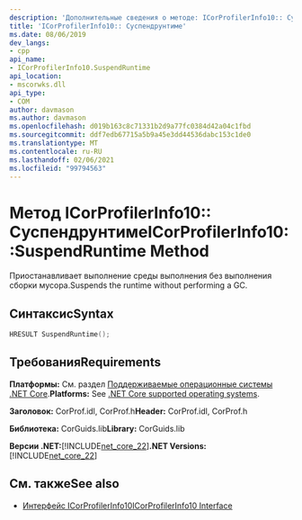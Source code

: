 ```yaml
---
description: 'Дополнительные сведения о методе: ICorProfilerInfo10:: Суспендрунтиме'
title: 'ICorProfilerInfo10:: Суспендрунтиме'
ms.date: 08/06/2019
dev_langs:
- cpp
api_name:
- ICorProfilerInfo10.SuspendRuntime
api_location:
- mscorwks.dll
api_type:
- COM
author: davmason
ms.author: davmason
ms.openlocfilehash: d019b163c8c71331b2d9a77fc0384d42a04c1fbd
ms.sourcegitcommit: ddf7edb67715a5b9a45e3dd44536dabc153c1de0
ms.translationtype: MT
ms.contentlocale: ru-RU
ms.lasthandoff: 02/06/2021
ms.locfileid: "99794563"
---
```

# <a name="icorprofilerinfo10suspendruntime-method"></a><span data-ttu-id="5ca97-103">Метод ICorProfilerInfo10:: Суспендрунтиме</span><span class="sxs-lookup"><span data-stu-id="5ca97-103">ICorProfilerInfo10::SuspendRuntime Method</span></span>

<span data-ttu-id="5ca97-104">Приостанавливает выполнение среды выполнения без выполнения сборки мусора.</span><span class="sxs-lookup"><span data-stu-id="5ca97-104">Suspends the runtime without performing a GC.</span></span>

## <a name="syntax"></a><span data-ttu-id="5ca97-105">Синтаксис</span><span class="sxs-lookup"><span data-stu-id="5ca97-105">Syntax</span></span>

```cpp
HRESULT SuspendRuntime();
```

## <a name="requirements"></a><span data-ttu-id="5ca97-106">Требования</span><span class="sxs-lookup"><span data-stu-id="5ca97-106">Requirements</span></span>

<span data-ttu-id="5ca97-107">**Платформы:** См. раздел [Поддерживаемые операционные системы .NET Core](../../../core/install/windows.md?pivots=os-windows).</span><span class="sxs-lookup"><span data-stu-id="5ca97-107">**Platforms:** See [.NET Core supported operating systems](../../../core/install/windows.md?pivots=os-windows).</span></span>

<span data-ttu-id="5ca97-108">**Заголовок:** CorProf.idl, CorProf.h</span><span class="sxs-lookup"><span data-stu-id="5ca97-108">**Header:** CorProf.idl, CorProf.h</span></span>

<span data-ttu-id="5ca97-109">**Библиотека:** CorGuids.lib</span><span class="sxs-lookup"><span data-stu-id="5ca97-109">**Library:** CorGuids.lib</span></span>

<span data-ttu-id="5ca97-110">**Версии .NET:**[!INCLUDE[net_core_22](../../../../includes/net-core-30-md.md)]</span><span class="sxs-lookup"><span data-stu-id="5ca97-110">**.NET Versions:** [!INCLUDE[net_core_22](../../../../includes/net-core-30-md.md)]</span></span>

## <a name="see-also"></a><span data-ttu-id="5ca97-111">См. также</span><span class="sxs-lookup"><span data-stu-id="5ca97-111">See also</span></span>

- [<span data-ttu-id="5ca97-112">Интерфейс ICorProfilerInfo10</span><span class="sxs-lookup"><span data-stu-id="5ca97-112">ICorProfilerInfo10 Interface</span></span>](icorprofilerinfo10-interface.md)
